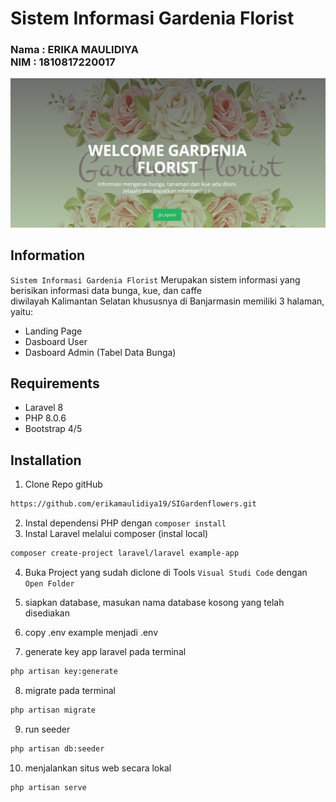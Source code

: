 # Sistem Informasi Gardenia Florist

<h3>
Nama : ERIKA MAULIDIYA <br>
NIM  : 1810817220017
</h3>
<p align="center">
    <img src="blog/public/asset/images/gf.png" width="1280" title="Sistem Informasi Gardenia Florist"/>
</p>

## Information

`Sistem Informasi Gardenia Florist` Merupakan sistem informasi yang berisikan informasi data bunga, kue, dan caffe
<br> diwilayah Kalimantan Selatan khususnya di Banjarmasin 
memiliki 3 halaman, yaitu:
- Landing Page
- Dasboard User
- Dasboard Admin (Tabel Data Bunga)

## Requirements

- Laravel 8
- PHP 8.0.6
- Bootstrap 4/5

## Installation
1. Clone Repo gitHub
```bash
https://github.com/erikamaulidiya19/SIGardenflowers.git
```
2. Instal dependensi PHP dengan `composer install`
3. Instal Laravel melalui composer (instal local)
```bash
composer create-project laravel/laravel example-app
```
4. Buka Project yang sudah diclone di Tools `Visual Studi Code` dengan `Open Folder` 
5. siapkan database, masukan nama database kosong yang telah disediakan
6. copy .env example menjadi .env

7. generate key app laravel pada terminal

```bash
php artisan key:generate
```
8. migrate pada terminal
```bash
php artisan migrate
```
9. run seeder
```bash
php artisan db:seeder
```
10. menjalankan situs web secara lokal
```bash
php artisan serve
```
